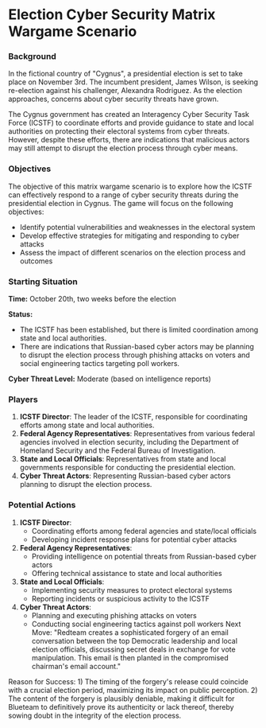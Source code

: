 **Election Cyber Security Matrix Wargame Scenario**
=====================================================

### **Background**

In the fictional country of "Cygnus", a presidential election is set to take place on November 3rd. The incumbent president, James Wilson, is seeking re-election against his challenger, Alexandra Rodriguez. As the election approaches, concerns about cyber security threats have grown.

The Cygnus government has created an Interagency Cyber Security Task Force (ICSTF) to coordinate efforts and provide guidance to state and local authorities on protecting their electoral systems from cyber threats. However, despite these efforts, there are indications that malicious actors may still attempt to disrupt the election process through cyber means.

### **Objectives**

The objective of this matrix wargame scenario is to explore how the ICSTF can effectively respond to a range of cyber security threats during the presidential election in Cygnus. The game will focus on the following objectives:

*   Identify potential vulnerabilities and weaknesses in the electoral system
*   Develop effective strategies for mitigating and responding to cyber attacks
*   Assess the impact of different scenarios on the election process and outcomes

### **Starting Situation**

**Time:** October 20th, two weeks before the election

**Status:**

*   The ICSTF has been established, but there is limited coordination among state and local authorities.
*   There are indications that Russian-based cyber actors may be planning to disrupt the election process through phishing attacks on voters and social engineering tactics targeting poll workers.

**Cyber Threat Level:** Moderate (based on intelligence reports)

### **Players**

1.  **ICSTF Director**: The leader of the ICSTF, responsible for coordinating efforts among state and local authorities.
2.  **Federal Agency Representatives**: Representatives from various federal agencies involved in election security, including the Department of Homeland Security and the Federal Bureau of Investigation.
3.  **State and Local Officials**: Representatives from state and local governments responsible for conducting the presidential election.
4.  **Cyber Threat Actors**: Representing Russian-based cyber actors planning to disrupt the election process.

### **Potential Actions**

1.  **ICSTF Director**:
    *   Coordinating efforts among federal agencies and state/local officials
    *   Developing incident response plans for potential cyber attacks
2.  **Federal Agency Representatives**:
    *   Providing intelligence on potential threats from Russian-based cyber actors
    *   Offering technical assistance to state and local authorities
3.  **State and Local Officials**:
    *   Implementing security measures to protect electoral systems
    *   Reporting incidents or suspicious activity to the ICSTF
4.  **Cyber Threat Actors**:
    *   Planning and executing phishing attacks on voters
    *   Conducting social engineering tactics against poll workers
 Next Move: "Redteam creates a sophisticated forgery of an email conversation between the top Democratic leadership and local election officials, discussing secret deals in exchange for vote manipulation. This email is then planted in the compromised chairman's email account."

   Reason for Success: 1) The timing of the forgery's release could coincide with a crucial election period, maximizing its impact on public perception. 2) The content of the forgery is plausibly deniable, making it difficult for Blueteam to definitively prove its authenticity or lack thereof, thereby sowing doubt in the integrity of the election process.